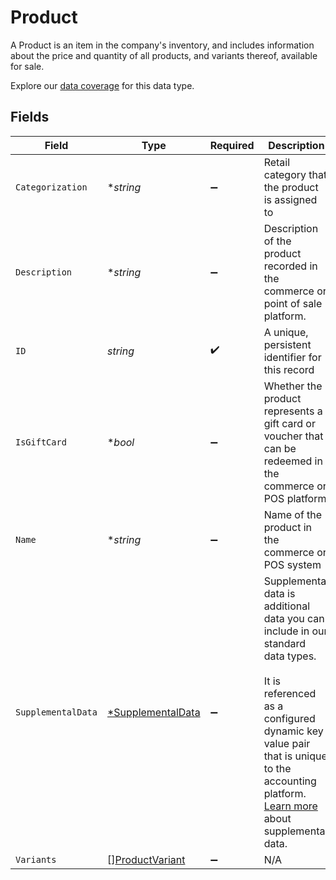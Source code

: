 # Product

A Product is an item in the company's inventory, and includes information about the price and quantity of all products, and variants thereof, available for sale.

Explore our [data coverage](https://knowledge.codat.io/supported-features/commerce?view=tab-by-data-type&dataType=commerce-products) for this data type.



## Fields

| Field                                                                                                                                                                                                                                                                            | Type                                                                                                                                                                                                                                                                             | Required                                                                                                                                                                                                                                                                         | Description                                                                                                                                                                                                                                                                      | Example                                                                                                                                                                                                                                                                          |
| -------------------------------------------------------------------------------------------------------------------------------------------------------------------------------------------------------------------------------------------------------------------------------- | -------------------------------------------------------------------------------------------------------------------------------------------------------------------------------------------------------------------------------------------------------------------------------- | -------------------------------------------------------------------------------------------------------------------------------------------------------------------------------------------------------------------------------------------------------------------------------- | -------------------------------------------------------------------------------------------------------------------------------------------------------------------------------------------------------------------------------------------------------------------------------- | -------------------------------------------------------------------------------------------------------------------------------------------------------------------------------------------------------------------------------------------------------------------------------- |
| `Categorization`                                                                                                                                                                                                                                                                 | **string*                                                                                                                                                                                                                                                                        | :heavy_minus_sign:                                                                                                                                                                                                                                                               | Retail category that the product is assigned to                                                                                                                                                                                                                                  | Hardware                                                                                                                                                                                                                                                                         |
| `Description`                                                                                                                                                                                                                                                                    | **string*                                                                                                                                                                                                                                                                        | :heavy_minus_sign:                                                                                                                                                                                                                                                               | Description of the product recorded in the commerce or point of sale platform.                                                                                                                                                                                                   | 1tb Western Digital Hard Drive                                                                                                                                                                                                                                                   |
| `ID`                                                                                                                                                                                                                                                                             | *string*                                                                                                                                                                                                                                                                         | :heavy_check_mark:                                                                                                                                                                                                                                                               | A unique, persistent identifier for this record                                                                                                                                                                                                                                  | 13d946f0-c5d5-42bc-b092-97ece17923ab                                                                                                                                                                                                                                             |
| `IsGiftCard`                                                                                                                                                                                                                                                                     | **bool*                                                                                                                                                                                                                                                                          | :heavy_minus_sign:                                                                                                                                                                                                                                                               | Whether the product represents a gift card or voucher that<br/>can be redeemed in the commerce or POS platform<br/>                                                                                                                                                              |                                                                                                                                                                                                                                                                                  |
| `Name`                                                                                                                                                                                                                                                                           | **string*                                                                                                                                                                                                                                                                        | :heavy_minus_sign:                                                                                                                                                                                                                                                               | Name of the product in the commerce or POS system                                                                                                                                                                                                                                | Hard Drive                                                                                                                                                                                                                                                                       |
| `SupplementalData`                                                                                                                                                                                                                                                               | [*SupplementalData](../../models/shared/supplementaldata.md)                                                                                                                                                                                                                     | :heavy_minus_sign:                                                                                                                                                                                                                                                               | Supplemental data is additional data you can include in our standard data types. <br/><br/>It is referenced as a configured dynamic key value pair that is unique to the accounting platform. [Learn more](https://docs.codat.io/using-the-api/additional-data) about supplemental data. |                                                                                                                                                                                                                                                                                  |
| `Variants`                                                                                                                                                                                                                                                                       | [][ProductVariant](../../models/shared/productvariant.md)                                                                                                                                                                                                                        | :heavy_minus_sign:                                                                                                                                                                                                                                                               | N/A                                                                                                                                                                                                                                                                              |                                                                                                                                                                                                                                                                                  |